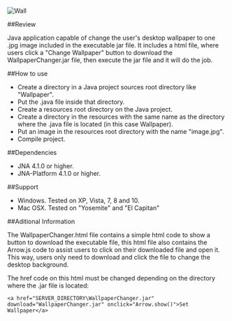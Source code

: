 ![Wall](http://i.imgur.com/6L5RfpN.png)

##Review

Java application capable of change the user's desktop wallpaper to one .jpg image included in the executable jar file. It includes a html file, where users click a "Change Wallpaper" button to download the WallpaperChanger.jar file, then execute the jar file and it will do the job.

##How to use

* Create a directory in a Java project sources root directory like "Wallpaper".
* Put the .java file inside that directory.
* Create a resources root directory on the Java project.
* Create a directory in the resources with the same name as the directory where the .java file is located (in this case Wallpaper).
* Put an image in the resources root directory with the name "image.jpg".
* Compile project.

##Dependencies

* JNA 4.1.0 or higher.
* JNA-Platform 4.1.0 or higher.

##Support

* Windows. Tested on XP, Vista, 7, 8 and 10.
* Mac OSX. Tested on "Yosemite" and "El Capitan"

##Aditional Information

The WallpaperChanger.html file contains a simple html code to show a button to download the executable file, this html file also contains the Arrow.js code to assist users to click on their downloaded file and open it. This way, users only need to download and click the file to change the desktop background.

The href code on this html must be changed depending on the directory where the .jar file is located:

    <a href="SERVER_DIRECTORY\WallpaperChanger.jar" download="WallpaperChanger.jar" onclick="Arrow.show()">Set Wallpaper</a>
